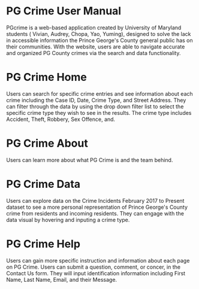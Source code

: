 # PG Crime User Manual

PGcrime is a web-based application created by University of Maryland students ( Vivian, Audrey, Chopa, Yao, Yuming), designed to solve the lack in accessible information the Prince George's County general public has on their communities. With the website, users are able to navigate accurate and organized PG County crimes via the search and data functionality.

# PG Crime Home 
Users can search for specific crime entries and see information about each crime including the Case ID, Date, Crime Type, and Street Address. They can filter through the data by using the drop down filter list to select the specific crime type they wish to see in the results. The crime type includes Accident, Theft, Robbery, Sex Offence, and.

# PG Crime About 
Users can learn more about what PG Crime is and the team behind.

# PG Crime Data 
Users can explore data on the Crime Incidents February 2017 to Present dataset to see a more personal representation of Prince George's County crime from residents and incoming residents. They can engage with the data visual by hovering and inputing a crime type.

# PG Crime Help
Users can gain more specific instruction and information about each page on PG Crime. Users can submit a question, comment, or concer, in the Contact Us form. They will input identification information including First Name, Last Name, Email, and their Message.
